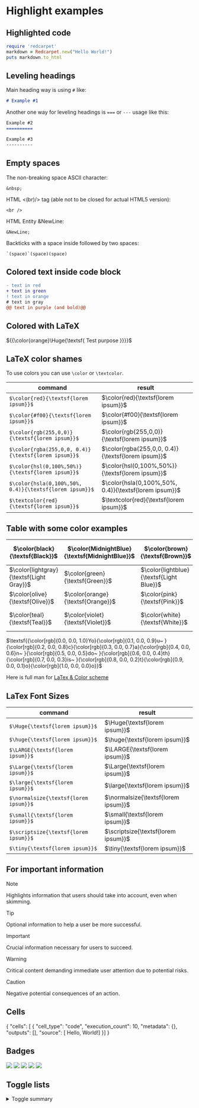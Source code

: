 # Highlight examples

## Highlighted code

```ruby
require 'redcarpet'
markdown = Redcarpet.new("Hello World!")
puts markdown.to_html
```

## Leveling headings

Main heading way is using `#` like:

```md
# Example #1
```

Another one way for leveling headings is `===` or `---` usage like this:

```md
Example #2
==========

Example #3
----------
```
## Empty spaces

The non-breaking space ASCII character:

```
&nbsp;
```

HTML <(br)/> tag (able not to be closed for actual HTML5 version):

```
<br />
```

HTML Entity &NewLine:

```
&NewLine;
```

Backticks with a space inside followed by two spaces:

```
`(space)`(space)(space)
```

## Colored text inside code block

```diff
- text in red
+ text in green
! text in orange
# text in gray
@@ text in purple (and bold)@@
```

## Colored with LaTeX

${{\color{orange}\Huge{\textsf{ Test purpose }}}}\$

## LaTeX color shames

To use colors you can use `\color` or `\textcolor`.  


|                        command                        |                           result                      |
|                          ---                          |                            ---                        |
`$\color{red}{\textsf{lorem ipsum}}$`                   | $\color{red}{\textsf{lorem ipsum}}$
`$\color{#f00}{\textsf{lorem ipsum}}$`                  | $\color{#f00}{\textsf{lorem ipsum}}$ 
`$\color{rgb(255,0,0)}{\textsf{lorem ipsum}}$`          | $\color{rgb(255,0,0)}{\textsf{lorem ipsum}}$
`$\color{rgba(255,0,0, 0.4)}{\textsf{lorem ipsum}}$`    | $\color{rgba(255,0,0, 0.4)}{\textsf{lorem ipsum}}$
`$\color{hsl(0,100%,50%)}{\textsf{lorem ipsum}}$`       | $\color{hsl(0,100%,50%)}{\textsf{lorem ipsum}}$
`$\color{hsla(0,100%,50%, 0.4)}{\textsf{lorem ipsum}}$` | $\color{hsla(0,100%,50%, 0.4)}{\textsf{lorem ipsum}}$
`$\textcolor{red}{\textsf{lorem ipsum}}$`               | $\textcolor{red}{\textsf{lorem ipsum}}$


## Table with some color examples

| $\color{black}{\textsf{Black}}$ |  $\color{MidnightBlue}{\textsf{MidnightBlue}}$ | $\color{brown}{\textsf{Brown}}$ | $\color{darkgray}{\textsf{Dark Gray}}$  | $\color{gray}{\textsf{Gray}}$ | 
| ------------- | ------------- | ------------- | ------------- | ------------- | 
| $\color{lightgray}{\textsf{Light Gray}}$ |  $\color{green}{\textsf{Green}}$ | $\color{lightblue}{\textsf{Light Blue}}$ | $\color{lime}{\textsf{Lime}}$  | $\color{magenta}{\textsf{Magenta}}$ |
| $\color{olive}{\textsf{Olive}}$ |  $\color{orange}{\textsf{Orange}}$ | $\color{pink}{\textsf{Pink}}$ | $\color{purple}{\textsf{Purple}}$  | $\color{red}{\textsf{Red}}$ | 
| $\color{teal}{\textsf{Teal}}$ |  $\color{violet}{\textsf{Violet}}$ | $\color{white}{\textsf{White}}$ | $\color{yellow}{\textsf{Yellow}}$  | $\color{BurntOrange}{\textsf{Burnt Orange}}$ |


$\textsf{{\color[rgb]{0.0, 0.0, 1.0}Yo}{\color[rgb]{0.1, 0.0, 0.9}u~ }{\color[rgb]{0.2, 0.0, 0.8}c}{\color[rgb]{0.3, 0.0, 0.7}a}{\color[rgb]{0.4, 0.0, 0.6}n~ }{\color[rgb]{0.5, 0.0, 0.5}do~ }{\color[rgb]{0.6, 0.0, 0.4}th}{\color[rgb]{0.7, 0.0, 0.3}is~ }{\color[rgb]{0.8, 0.0, 0.2}t}{\color[rgb]{0.9, 0.0, 0.1}o}{\color[rgb]{1.0, 0.0, 0.0}o}}$

Here is full man for [LaTex & Color scheme](https://en.wikibooks.org/wiki/LaTeX/Colors)

## LaTex Font Sizes

|                command              |                result              |
|                  ---                |                 ---                |
`$\Huge{\textsf{lorem ipsum}}$`       | $\Huge{\textsf{lorem ipsum}}$
`$\huge{\textsf{lorem ipsum}}$`       | $\huge{\textsf{lorem ipsum}}$
`$\LARGE{\textsf{lorem ipsum}}$`      | $\LARGE{\textsf{lorem ipsum}}$
`$\Large{\textsf{lorem ipsum}}$`      | $\Large{\textsf{lorem ipsum}}$
`$\large{\textsf{lorem ipsum}}$`      | $\large{\textsf{lorem ipsum}}$
`$\normalsize{\textsf{lorem ipsum}}$` | $\normalsize{\textsf{lorem ipsum}}$
`$\small{\textsf{lorem ipsum}}$`      | $\small{\textsf{lorem ipsum}}$
`$\scriptsize{\textsf{lorem ipsum}}$` | $\scriptsize{\textsf{lorem ipsum}}$
`$\tiny{\textsf{lorem ipsum}}$`       | $\tiny{\textsf{lorem ipsum}}$

## For important information

> [!NOTE]
> Highlights information that users should take into account, even when skimming.

> [!TIP]
> Optional information to help a user be more successful.

> [!IMPORTANT]
> Crucial information necessary for users to succeed.

> [!WARNING]
> Critical content demanding immediate user attention due to potential risks.

> [!CAUTION]
> Negative potential consequences of an action.

## Cells

{
 "cells": [
  {
   "cell_type": "code",
   "execution_count": 10,
   "metadata": {},
   "outputs": [],
   "source": [
Hello, World!]
  }]
}

## Badges

[![](https://img.shields.io/badge/github-blue?style=for-the-badge)](https://github.com/hamzamohdzubair/redant)
[![](https://img.shields.io/badge/book-blueviolet?style=for-the-badge)](https://hamzamohdzubair.github.io/redant/)
[![](https://img.shields.io/badge/API-yellow?style=for-the-badge)](https://docs.rs/crate/redant/latest)
[![](https://img.shields.io/badge/Crates.io-orange?style=for-the-badge)](https://crates.io/crates/redant)
[![](https://img.shields.io/badge/Lib.rs-lightgrey?style=for-the-badge)](https://lib.rs/crates/redant)

## Toggle lists

<details>
	<summary>
	Toggle summary
	</summary>
	<br />
	Test text to display
</details>

